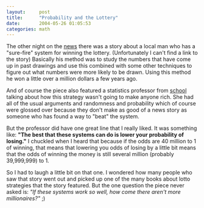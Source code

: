```yaml
---
layout:     post
title:      "Probability and the Lottery"
date:       2004-05-26 01:05:53
categories: math
---
```

    
The other night on the [news](http://www.fox5atlanta.com) there was a story about a local man who has a "sure-fire" system for winning the lottery. (Unfortunately I can't find a link to the story) Basically his method was to study the numbers that have come up in past drawings and use this combined with some other techniques to figure out what numbers were more likely to be drawn. Using this method he won a little over a million dollars a few years ago.   
  
    
And of course the piece also featured a statistics professor from [school](http://www.gsu.edu) talking about how this strategy wasn't going to make anyone rich. She had all of the usual arguments and randomness and probability which of course were glossed over because they don't make as good of a news story as someone who has found a way to "beat" the system.   
  
    
But the professor did have one great line that I really liked. It was something like: **"The best that these systems can do is lower your probability of losing."** I chuckled when I heard that because if the odds are 40 million to 1 of winning, that means that lowering you odds of losing by a little bit means that the odds of winning the money is still several million (probably 39,999,999) to 1.   
  
    
So I had to laugh a little bit on that one. I wondered how many people who saw that story went out and picked up one of the many books about lotto strategies that the story featured. But the one question the piece never asked is: _"If these systems work so well, how come there aren't more millionaires?"_ ;)  

